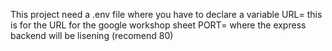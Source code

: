This project need a .env file where you have to declare a variable
URL= this is for the URL for the google workshop sheet
PORT= where the express backend will be lisening (recomend 80)
